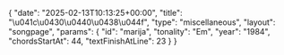 {
    "date": "2025-02-13T10:13:25+00:00",
    "title": "\u041c\u0430\u0440\u0438\u044f",
    "type": "miscellaneous",
    "layout": "songpage",
    "params": {
        "id": "marija",
        "tonality": "Em",
        "year": "1984",
        "chordsStartAt": 44,
        "textFinishAtLine": 23
    }
}